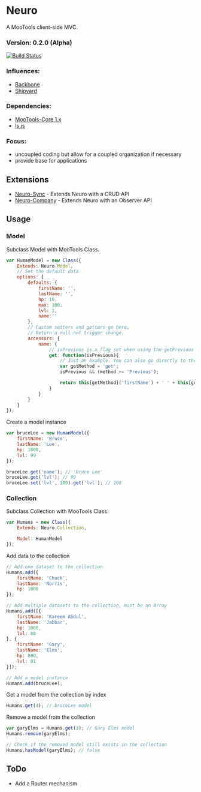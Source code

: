 Neuro
======================

A MooTools client-side MVC.

### Version: 0.2.0 (Alpha)

[![Build Status](https://secure.travis-ci.org/GCheung55/Neuro.png)](http://travis-ci.org/GCheung55/Neuro)

### Influences:

* [Backbone](http://github.com/documentcloud/backbone)
* [Shipyard](http://github.com/seanmonstar/Shipyard)

### Dependencies:

* [MooTools-Core 1.x](http://github.com/mootools/mootools-core)
* [Is.js](http://github.com/gcheung55/is.js)

### Focus:

* uncoupled coding but allow for a coupled organization if necessary
* provide base for applications

Extensions
----
* [Neuro-Sync](http://github.com/gcheung55/neuro-sync) - Extends Neuro with a CRUD API
* [Neuro-Company](http://github.com/gcheung55/neuro-company) - Extends Neuro with an Observer API

Usage
-----

### Model

Subclass Model with MooTools Class.

```javascript
var HumanModel = new Class({
    Extends: Neuro.Model,
    // Set the default data
    options: {
        defaults: {
            firstName: '',
            lastName: '',
            hp: 10,
            max: 100,
            lvl: 1,
            name:''
        },
        // Custom setters and getters go here.
        // Return a null not trigger change.
        accessors: {
            name: {
                // isPrevious is a flag set when using the getPrevious method, to help you know what data to look for
                get: function(isPrevious){
                    // Just an example. You can also go directly to the data because "this" is exposed, which will allow you to bypass other custom getters.
                    var getMethod = 'get';
                    isPrevious && (method += 'Previous');

                    return this[getMethod]('firstName') + ' ' + this[getMethod]('lastName');
                }
            }
        }
    }
});
```
Create a model instance

```javascript
var bruceLee = new HumanModel({
    firstName: 'Bruce',
    lastName: 'Lee',
    hp: 1000,
    lvl: 99
});

bruceLee.get('name'); // 'Bruce Lee'
bruceLee.get('lvl'); // 99
bruceLee.set('lvl', 100).get('lvl'); // 100
```

### Collection

Subclass Collection with MooTools Class.

```javascript
var Humans = new Class({
    Extends: Neuro.Collection,

    Model: HumanModel
});
```
Add data to the collection

```javascript
// Add one dataset to the collection
Humans.add({
    firstName: 'Chuck',
    lastName: 'Norris',
    hp: 1000
});

// Add multiple datasets to the collection, must be an Array
Humans.add([{
    firstName: 'Kareem Abdul',
    lastName: 'Jabbar',
    hp: 1000,
    lvl: 80
}, {
    firstName: 'Gary',
    lastName: 'Elms',
    hp: 800,
    lvl: 81
}]);

// Add a model instance
Humans.add(bruceLee);
```
Get a model from the collection by index

```javascript
Humans.get(4); // bruceLee model
```
Remove a model from the collection
```javascript
var garyElms = Humans.get(3); // Gary Elms model
Humans.remove(garyElms);

// Check if the removed model still exists in the collection
Humans.hasModel(garyElms); // false
```

ToDo
----
* Add a Router mechanism